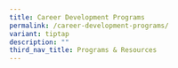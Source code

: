 ```yaml
---
title: Career Development Programs
permalink: /career-development-programs/
variant: tiptap
description: ""
third_nav_title: Programs & Resources
---
```

<p></p>